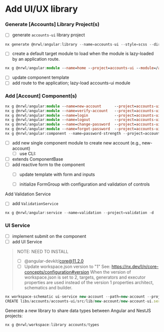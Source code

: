 # Add UI/UX library

### Generate [Accounts] Library Project(s)

- [ ] generate `accounts-ui` library project

```ts
nx generate @nrwl/angular:library --name=accounts-ui --style=scss --directory=accounts --importPath=@buildmotion/accounts/accounts-ui --lazy --linter=eslint --routing --simpleModuleName
```

- [ ] create a default target module to load when the module is lazy-loaded by an application route.

```ts
nx g @nrwl/angular:module --name=home --project=accounts-ui --module=/accounts-ui.module --route=home --routing --dry-run -d
```

- [ ] update component template
- [ ] add route to the application; lazy-load accounts-ui module

### Add [Account] Component(s)

```ts
nx g @nrwl/angular:module --name=new-account      --project=accounts-ui --module=/accounts-ui.module --routing --route=new-account 
nx g @nrwl/angular:module --name=verify-account   --project=accounts-ui --module=/accounts-ui.module --routing --route=verify-account 
nx g @nrwl/angular:module --name=login            --project=accounts-ui --module=/accounts-ui.module --routing --route=login
nx g @nrwl/angular:module --name=logout           --project=accounts-ui --module=/accounts-ui.module --routing --route=logout
nx g @nrwl/angular:module --name=change-password  --project=accounts-ui --module=/accounts-ui.module --routing --route=change-password
nx g @nrwl/angular:module --name=forgot-password  --project=accounts-ui --module=/accounts-ui.module --routing --route=forgot-password
nx g @nrwl/angular:component --name=password-strength --project=accounts-ui --module=/accounts-ui.module -d
```

- [ ] add new single component module to create new account (e.g., new-account)
  - [ ] use CLI: 
- [ ] extends ComponentBase
- [ ] add reactive form to the component
  - [ ] update template with form and inputs
  - [ ] initialize FormGroup with configuration and validation of controls


Add Validation Service

- [ ] add `ValidationService`

```ts
nx g @nrwl/angular:service --name=validation --project=validation -d
```

### UI Service

- [ ] implement submit on the component
- [ ] add UI Service

> NOTE: NEED TO INSTALL
> - [ ] @angular-devkit/core@11.2.0
> - [ ] Update workspace.json version to "1"
> See: https://nx.dev/l/n/core-concepts/configuration#version
> When the version of workspace.json is set to 2, targets, generators and executor properties are used instead of the version 1 properties architect, schematics and builder.

```ts
nx workspace-schematic ui-service new-account --path=new-account --project=accounts-ui -d
CREATE libs/accounts/accounts-ui/src/lib/new-account/new-account-ui.service.ts (392 bytes)
```

Generate a new library to share data types between Angular and NestJS projects:

```ts
nx g @nrwl/workspace:library accounts/types
```
